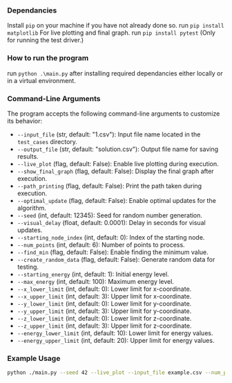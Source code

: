 ### Dependancies 
Install `pip` on your machine if you have not already done so.
run `pip install matplotlib` For live plotting and final graph.
run `pip install pytest` (Only for running the test driver.)

### How to run the program
run `python .\main.py` after installing required dependancies either locally or in a virtual environment.

### Command-Line Arguments
The program accepts the following command-line arguments to customize its behavior:

- `--input_file` (str, default: "1.csv"): Input file name located in the `test_cases` directory.
- `--output_file` (str, default: "solution.csv"): Output file name for saving results.
- `--live_plot` (flag, default: False): Enable live plotting during execution.
- `--show_final_graph` (flag, default: False): Display the final graph after execution.
- `--path_printing` (flag, default: False): Print the path taken during execution.
- `--optimal_update` (flag, default: False): Enable optimal updates for the algorithm.
- `--seed` (int, default: 12345): Seed for random number generation.
- `--visual_delay` (float, default: 0.0001): Delay in seconds for visual updates.
- `--starting_node_index` (int, default: 0): Index of the starting node.
- `--num_points` (int, default: 6): Number of points to process.
- `--find_min` (flag, default: False): Enable finding the minimum value.
- `--create_random_data` (flag, default: False): Generate random data for testing.
- `--starting_energy` (int, default: 1): Initial energy level.
- `--max_energy` (int, default: 100): Maximum energy level.
- `--x_lower_limit` (int, default: 0): Lower limit for x-coordinate.
- `--x_upper_limit` (int, default: 3): Upper limit for x-coordinate.
- `--y_lower_limit` (int, default: 0): Lower limit for y-coordinate.
- `--y_upper_limit` (int, default: 3): Upper limit for y-coordinate.
- `--z_lower_limit` (int, default: 0): Lower limit for z-coordinate.
- `--z_upper_limit` (int, default: 3): Upper limit for z-coordinate.
- `--energy_lower_limit` (int, default: 10): Lower limit for energy values.
- `--energy_upper_limit` (int, default: 20): Upper limit for energy values.

### Example Usage
```bash
python ./main.py --seed 42 --live_plot --input_file example.csv --num_points 10
```




